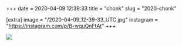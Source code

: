 +++
date = 2020-04-09 12:39:33
title = "chonk"
slug = "2020-chonk"

[extra]
image = "/2020-04-09_12-39-33_UTC.jpg"
instagram = "https://instagram.com/p/B-wquQnFtAt"
+++

<img src="/2020-04-09_12-39-33_UTC.jpg" />
